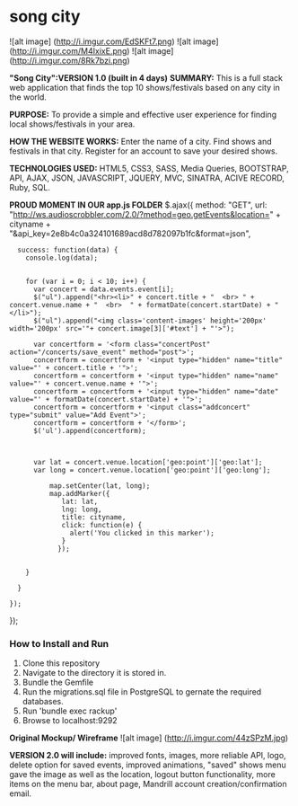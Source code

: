 # song city

![alt image] (http://i.imgur.com/EdSKFt7.png)
![alt image] (http://i.imgur.com/M4IxixE.png)
![alt image] (http://i.imgur.com/8Rk7bzi.png)


**"Song City":VERSION 1.0 (built in 4 days)**
**SUMMARY:** This is a full stack web application that finds the top 10 shows/festivals based on any city in the world. 

**PURPOSE:** To provide a simple and effective user experience for finding local shows/festivals in your area.

**HOW THE WEBSITE WORKS:** Enter the name of a city. Find shows and festivals in that city. Register for an account to save your desired shows.

**TECHNOLOGIES USED:** HTML5, CSS3, SASS, Media Queries, BOOTSTRAP, API, AJAX, JSON, JAVASCRIPT, JQUERY, MVC, SINATRA, ACIVE RECORD, Ruby, SQL.

**PROUD MOMENT IN OUR app.js FOLDER**
$.ajax({
      method: "GET",
      url: "http://ws.audioscrobbler.com/2.0/?method=geo.getEvents&location=" + cityname + "&api_key=2e8b4c0a324101689acd8d782097b1fc&format=json",

      success: function(data) {
        console.log(data);


        for (var i = 0; i < 10; i++) {
          var concert = data.events.event[i];
          $("ul").append("<hr><li>" + concert.title + "  <br> " + concert.venue.name + "  <br>  " + formatDate(concert.startDate) + "</li>");
          $("ul").append("<img class='content-images' height='200px' width='200px' src='"+ concert.image[3]['#text'] + "'>");

          var concertform = '<form class="concertPost" action="/concerts/save_event" method="post">';
          concertform = concertform + '<input type="hidden" name="title" value="' + concert.title + '">';
          concertform = concertform + '<input type="hidden" name="name" value="' + concert.venue.name + '">';
          concertform = concertform + '<input type="hidden" name="date" value="' + formatDate(concert.startDate) + '">';
          concertform = concertform + '<input class="addconcert" type="submit" value="Add Event">';
          concertform = concertform + '</form>';
          $('ul').append(concertform);



          var lat = concert.venue.location['geo:point']['geo:lat'];
          var long = concert.venue.location['geo:point']['geo:long'];

              map.setCenter(lat, long);
              map.addMarker({
                 lat: lat,
                 lng: long,
                 title: cityname,
                 click: function(e) {
                   alert('You clicked in this marker');
                 }
                });


        }

      }

    });
  });




### How to Install and Run
1. Clone this repository
2. Navigate to the directory it is stored in.
3. Bundle the Gemfile 
4. Run the migrations.sql file in PostgreSQL to gernate the required databases.
5. Run 'bundle exec rackup'
6. Browse to localhost:9292

**Original Mockup/ Wireframe**
![alt image] (http://i.imgur.com/44zSPzM.jpg)

**VERSION 2.0 will include:** improved fonts, images, more reliable API, logo, delete option for saved events, improved animations, "saved" shows menu gave the image as well as the location, logout button functionality, more items on the menu bar, about page, Mandrill account creation/confirmation email.
